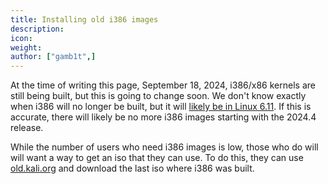 ```yaml
---
title: Installing old i386 images
description:
icon:
weight:
author: ["gamb1t",]
---
```


At the time of writing this page, September 18, 2024, i386/x86 kernels are still being built, but this is going to change soon. We don't know exactly when i386 will no longer be built, but it will [likely be in Linux 6.11](https://lists.debian.org/debian-release/2024/09/msg00220.html). If this is accurate, there will likely be no more i386 images starting with the 2024.4 release.

While the number of users who need i386 images is low, those who do will will want a way to get an iso that they can use. To do this, they can use [old.kali.org](https://old.kali.org/kali-images/kali-2024.2/) and download the last iso where i386 was built.
